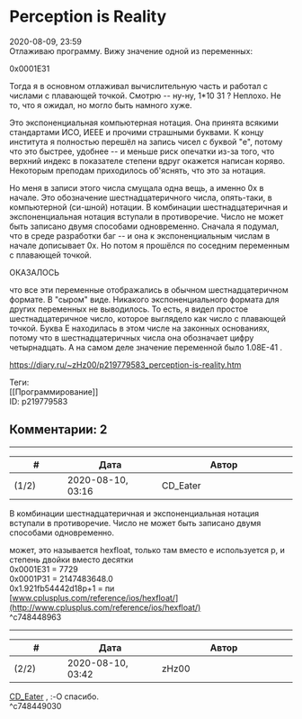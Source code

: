 Perception is Reality
=====================

  
2020-08-09, 23:59  
 Отлаживаю программу. Вижу значение одной из переменных:   
   
 0x0001E31   
   
 Тогда я в основном отлаживал вычислительную часть и работал с числами с плавающей точкой. Смотрю -- ну-ну, 1\*10  31  ? Неплохо. Не то, что я ожидал, но могло быть намного хуже.   
   
  Это экспоненциальная компьютерная нотация. Она принята всякими стандартами ИСО, ИЕЕЕ и прочими страшными буквами. К концу института я полностью перешёл на запись чисел с буквой "e", потому что это быстрее, удобнее -- и меньше риск опечатки из-за того, что верхний индекс в показателе степени вдруг окажется написан коряво. Некоторым преподам приходилось об'яснять, что это за нотация.    
   
 Но меня в записи этого числа смущала одна вещь, а именно 0x в начале. Это обозначение шестнадцатеричного числа, опять-таки, в компьютерной (си-шной) нотации. В комбинации шестнадцатеричная и экспоненциальная нотация вступали в противоречие. Число не может быть записано двумя способами одновременно. Сначала я подумал, что в среде разработки баг -- и она к экспоненциальным числам в начале дописывает 0x. Но потом я прошёлся по соседним переменным с плавающей точкой.   
   
 ОКАЗАЛОСЬ   
   
 что все эти переменные отображались в обычном шестнадцатеричном формате. В "сыром" виде. Никакого экспоненциального формата для других переменных не выводилось. То есть, я видел простое шестнадцатеричное число, которое выглядело как число с плавающей точкой. Буква E находилась в этом числе на законных основаниях, потому что в шестнадцатеричных числа она обозначает цифру четырнадцать. А на самом деле значение переменной было 1.08E-41 .   
  
<https://diary.ru/~zHz00/p219779583_perception-is-reality.htm>  
  
Теги:  
[[Программирование]]  
ID: p219779583  


Комментарии: 2
--------------

  


---



|         #         |              Дата              |                     Автор                     |           ID           |
| --- | --- | --- | --- |
| (1/2) | 2020-08-10, 03:16 | CD\_Eater | c748448963 |

  
  В комбинации шестнадцатеричная и экспоненциальная нотация вступали в противоречие. Число не может быть записано двумя способами одновременно.    
   
 может, это называется hexfloat, только там вместо e используется p, и степень двойки вместо десятки   
 0x0001E31 = 7729   
 0x0001P31 = 2147483648.0   
 0x1.921fb54442d18p+1 = пи   
  [www.cplusplus.com/reference/ios/hexfloat/](http://www.cplusplus.com/reference/ios/hexfloat/)    
 ^c748448963

---



|         #         |              Дата              |                     Автор                     |           ID           |
| --- | --- | --- | --- |
| (2/2) | 2020-08-10, 03:42 | zHz00 | c748449030 |

  
  [CD\_Eater](http://cd-eater.diary.ru "Записки ДискоЕда")  , :-О спасибо.   
 ^c748449030
